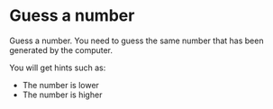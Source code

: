# Guess a number

Guess a number. You need to guess the same number that has been generated by the computer.

You will get hints such as:

- The number is lower
- The number is higher
